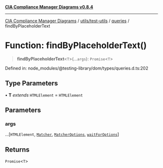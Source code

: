 [**CIA Compliance Manager Diagrams v0.8.4**](../../../../../README.md)

***

[CIA Compliance Manager Diagrams](../../../../../modules.md) / [utils/test-utils](../../../README.md) / [queries](../README.md) / findByPlaceholderText

# Function: findByPlaceholderText()

> **findByPlaceholderText**\<`T`\>(...`args`): `Promise`\<`T`\>

Defined in: node\_modules/@testing-library/dom/types/queries.d.ts:202

## Type Parameters

• **T** *extends* `HTMLElement` = `HTMLElement`

## Parameters

### args

...\[`HTMLElement`, [`Matcher`](../../../type-aliases/Matcher.md), [`MatcherOptions`](../../../interfaces/MatcherOptions.md), [`waitForOptions`](../../../interfaces/waitForOptions.md)\]

## Returns

`Promise`\<`T`\>

